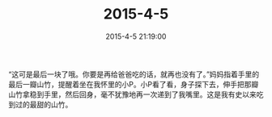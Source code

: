 ﻿---
title: "2015-4-5"
date: 2015-4-5 21:19:00
tags:
categories: 爸爸
---
“这可是最后一块了哦。你要是再给爸爸吃的话，就再也没有了。”妈妈指着手里的最后一瓣山竹，提醒着坐在我怀里的小P。小P看了看，身子探下去，伸手把那瓣山竹拿稳到手里，然后回身，毫不犹豫地再一次递到了我嘴里。这是我有史以来吃到过的最甜的山竹。​​​​